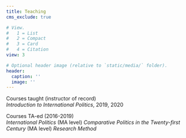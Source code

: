 ```yaml
---
title: Teaching
cms_exclude: true

# View.
#   1 = List
#   2 = Compact
#   3 = Card
#   4 = Citation
view: 3

# Optional header image (relative to `static/media/` folder).
header:
  caption: ''
  image: ''
---
```


Courses taught (instructor of record)  
*Introduction to International Politics*, 2019, 2020

Courses TA-ed (2016-2019)  
*International Politics* (MA level)
*Comparative Politics in the Twenty-first Century* (MA level)
*Research Method*

